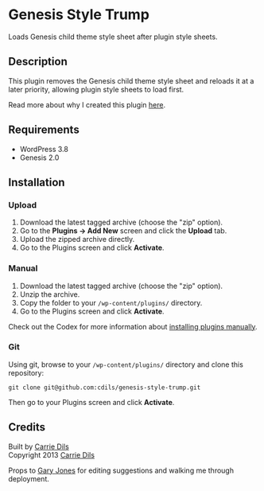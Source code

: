 # Genesis Style Trump

Loads Genesis child theme style sheet after plugin style sheets.

## Description 

This plugin removes the Genesis child theme style sheet and reloads it at a later priority, allowing plugin style sheets to load first.

Read more about why I created this plugin [here](http://www.carriedils.com/woocommerce-genesis-important-style/).

## Requirements
 * WordPress 3.8
 * Genesis 2.0

## Installation

### Upload

1. Download the latest tagged archive (choose the "zip" option).
2. Go to the __Plugins -> Add New__ screen and click the __Upload__ tab.
3. Upload the zipped archive directly.
4. Go to the Plugins screen and click __Activate__.

### Manual

1. Download the latest tagged archive (choose the "zip" option).
2. Unzip the archive.
3. Copy the folder to your `/wp-content/plugins/` directory.
4. Go to the Plugins screen and click __Activate__.

Check out the Codex for more information about [installing plugins manually](http://codex.wordpress.org/Managing_Plugins#Manual_Plugin_Installation).

### Git

Using git, browse to your `/wp-content/plugins/` directory and clone this repository:

`git clone git@github.com:cdils/genesis-style-trump.git`

Then go to your Plugins screen and click __Activate__.


## Credits

Built by [Carrie Dils](https://twitter.com/cdils)  
Copyright 2013 [Carrie Dils](http://www.carriedils.com/)

Props to [Gary Jones](https://twitter.com/garyj) for editing suggestions and walking me through deployment.